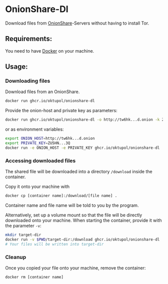 # OnionShare-Dl

Download files from [OnionShare](https://onionshare.org)-Servers without having
to install Tor.

## Requirements:

You need to have [Docker](https://docker.com) on your machine.

## Usage:

### Downloading files

Download files from an OnionShare.

```bash
docker run ghcr.io/oktupol/onionshare-dl
```

Provide the onion-host and private key as parameters:

```bash
docker run ghcr.io/oktupol/onionshare-dl -o http://tw6hk...d.onion -k ZU5HN...3Q
```

or as environment variables:

```bash
export ONION_HOST=http://tw6hk...d.onion
export PRIVATE_KEY=ZU5HN...3Q
docker run -e ONION_HOST -e PRIVATE_KEY ghcr.io/oktupol/onionshare-dl
```

### Accessing downloaded files

The shared file will be downloaded into a directory `/download` inside the container.

Copy it onto your machine with

```bash
docker cp [container name]:/download/[file name] .
```

Container name and file name will be told to you by the program.

Alternatively, set up a volume mount so that the file will be directly downloaded onto your machine. When starting the container, provide it with the parameter `-v`:

```bash
mkdir target-dir
docker run -v $PWD/target-dir:/download ghcr.io/oktupol/onionshare-dl
# Your files will be written into target-dir
```

### Cleanup

Once you copied your file onto your machine, remove the container:

```bash
docker rm [container name]
```